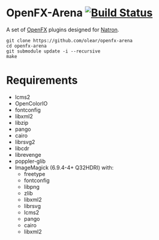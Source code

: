 OpenFX-Arena [![Build Status](https://travis-ci.org/olear/openfx-arena.svg)](https://travis-ci.org/olear/openfx-arena)
============

A set of [OpenFX](http://openfx.sf.net) plugins designed for [Natron](http://natron.fr).

```
git clone https://github.com/olear/openfx-arena
cd openfx-arena
git submodule update -i --recursive
make
```

Requirements
============

 * lcms2
 * OpenColorIO
 * fontconfig
 * libxml2
 * libzip
 * pango
 * cairo
 * librsvg2
 * libcdr
 * librevenge
 * poppler-glib
 * ImageMagick (6.9.4-4+ Q32HDRI) with:
   * freetype
   * fontconfig
   * libpng
   * zlib
   * libxml2
   * librsvg
   * lcms2
   * pango
   * cairo
   * libxml2


